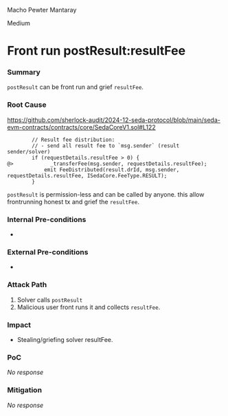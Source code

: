 Macho Pewter Mantaray

Medium

# Front run postResult:resultFee

### Summary

`postResult` can be front run and grief `resultFee`.

### Root Cause

https://github.com/sherlock-audit/2024-12-seda-protocol/blob/main/seda-evm-contracts/contracts/core/SedaCoreV1.sol#L122
```solidity
        // Result fee distribution:
        // - send all result fee to `msg.sender` (result sender/solver)
        if (requestDetails.resultFee > 0) {
@>            _transferFee(msg.sender, requestDetails.resultFee);
            emit FeeDistributed(result.drId, msg.sender, requestDetails.resultFee, ISedaCore.FeeType.RESULT);
        }
```
`postResult` is permission-less and can be called by anyone. this allow frontrunning honest tx and grief the `resultFee`.

### Internal Pre-conditions

-

### External Pre-conditions

-

### Attack Path

1. Solver calls `postResult`
2. Malicious user front runs it and collects `resultFee`.

### Impact

- Stealing/griefing solver resultFee.

### PoC

_No response_

### Mitigation

_No response_